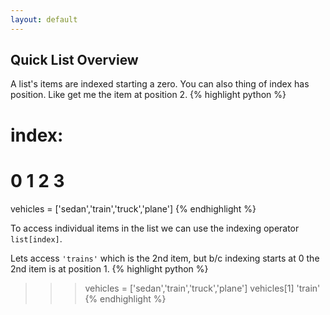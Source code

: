 ```yaml
---
layout: default
---
```


## Quick List Overview

A list's items are indexed starting a zero. You can also thing of index has position. Like get me the item at position 2.
{% highlight python %}
# index:
#              0       1       2       3
vehicles = ['sedan','train','truck','plane']
{% endhighlight %}

To access individual items in the list we can use the indexing operator `list[index]`.

Lets access `'trains'` which is the 2nd item, but b/c indexing starts at 0 the 2nd item is at position 1.
{% highlight python %}
>>> vehicles = ['sedan','train','truck','plane']
>>> vehicles[1]
>>> 'train'
{% endhighlight %}
